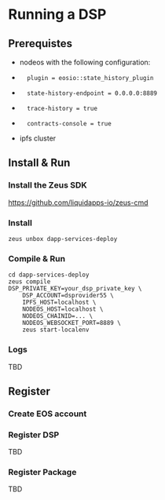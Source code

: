 # Running a DSP

## Prerequistes
- nodeos with the following configuration:
-       plugin = eosio::state_history_plugin
-       state-history-endpoint = 0.0.0.0:8889
-       trace-history = true
-       contracts-console = true
- ipfs cluster

## Install & Run
### Install the Zeus SDK

https://github.com/liquidapps-io/zeus-cmd

### Install
```
zeus unbox dapp-services-deploy
```
### Compile & Run
```
cd dapp-services-deploy
zeus compile
DSP_PRIVATE_KEY=your_dsp_private_key \
    DSP_ACCOUNT=dsprovider55 \
    IPFS_HOST=localhost \
    NODEOS_HOST=localhost \
    NODEOS_CHAINID=... \
    NODEOS_WEBSOCKET_PORT=8889 \
    zeus start-localenv
```

### Logs
TBD

## Register
### Create EOS account
### Register DSP
TBD

### Register Package
TBD